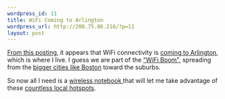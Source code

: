 ```yaml
--- 
wordpress_id: 11
title: WiFi Coming to Arlington
wordpress_url: http://208.75.86.216/?p=11
layout: post
---
```

<a href="http://radio.weblogs.com/0107057/2002/12/12.html">From this posting</a>, it appears that WiFi connectivity is <a href="http://www.arlingtonwireless.org">coming to Arlington</a>, which is where I live. I guess we are part of the <a href="http://www.nytimes.com/2002/12/12/technology/circuits/12wifi.html">"WiFi Boom"</a>, spreading from the <a href="http://bostonwireless.org">bigger cities like Boston</a> toward the suburbs.

So now all I need is a <a href="http://www-132.ibm.com/webapp/wcs/stores/servlet/CategoryDisplay?storeId=1&catalogId=-840&langId=-1&categoryId=2035724">wireless notebook </a> that will let me take advantage of these <a href="http://www.wifimaps.com">countless local hotspots</a>.
